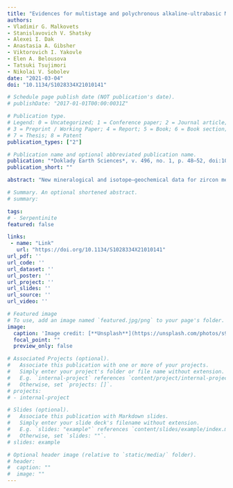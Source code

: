 ```yaml
---
title: "Evidences for multistage and polychronous alkaline-ultrabasic Mesozoic magmatism in area of alluvial diamondiferous placers of the Anabar river basin (eastern slope of the Anabar shield)"
authors:
- Vladimir G. Malkovets
- Stanislavovich V. Shatsky
- Alexei I. Dak
- Anastasia A. Gibsher
- Viktorovich I. Yakovle
- Elen A. Belousova
- Tatsuki Tsujimori
- Nikolai V. Sobolev
date: "2021-03-04"
doi: "10.1134/S1028334X21010141"

# Schedule page publish date (NOT publication's date).
# publishDate: "2017-01-01T00:00:0031Z"

# Publication type.
# Legend: 0 = Uncategorized; 1 = Conference paper; 2 = Journal article;
# 3 = Preprint / Working Paper; 4 = Report; 5 = Book; 6 = Book section;
# 7 = Thesis; 8 = Patent
publication_types: ["2"]

# Publication name and optional abbreviated publication name.
publication: "*Doklady Earth Sciences*, v. 496, no. 1, p. 48–52, doi:10.1134/S1028334X21010141"
publication_short: ""

abstract: "New mineralogical and isotope–geochemical data for zircon megacrysts (n = 48) from alluvium of Kholomolokh Creek (a tributary of the Ebelakh River) are reported. Using the geochemical classification schemes, the presence of zircons of kimberlitic and carbonatitic genesis was shown. The U–Pb dating of zircons revealed two major age populations: the Triassic (258–221 Ma, n = 18) and Jurassic (192–154 Ma, n = 30). Weighted mean 206Pb/238U ages allowed us to distinguish the following age stages: 155 ± 3, 161 ± 2, 177 ± 1.5, 183 ± 1.5, 190 ± 2, 233 ± 2.5, and 252 ± 4 Ma. It is suggested that the Ebelyakh diamonds could have been transported from the mantle depths by kimberlite, as well as by other related rocks, such as carbonatite, lamprophyre, lamproite, olivine melilitite, etc. Diamonds from the Ebelyakh placers most likely have polygenic native sources and may be associated with polychronous and multistage Middle Paleozoic and Mesozoic kimberlite and alkaline–ultrabasic magmatism in the eastern slope of the Anabar Shield (the Ebelyakh, Mayat, and Billyakh river basins)."

# Summary. An optional shortened abstract.
# summary: 

tags: 
# - Serpentinite
featured: false

links:
 - name: "Link"
   url: "https://doi.org/10.1134/S1028334X21010141"
url_pdf: ''
url_code: ''
url_dataset: ''
url_poster: ''
url_project: ''
url_slides: ''
url_source: ''
url_video: ''

# Featured image
# To use, add an image named `featured.jpg/png` to your page's folder. 
image: 
  caption: 'Image credit: [**Unsplash**](https://unsplash.com/photos/s9CC2SKySJM)'
  focal_point: ""
  preview_only: false

# Associated Projects (optional).
#   Associate this publication with one or more of your projects.
#   Simply enter your project's folder or file name without extension.
#   E.g. `internal-project` references `content/project/internal-project/index.md`.
#   Otherwise, set `projects: []`.
# projects:
# - internal-project

# Slides (optional).
#   Associate this publication with Markdown slides.
#   Simply enter your slide deck's filename without extension.
#   E.g. `slides: "example"` references `content/slides/example/index.md`.
#   Otherwise, set `slides: ""`.
# slides: example

# Optional header image (relative to `static/media/` folder).
# header:
#  caption: ""
#  image: ""
---
```

